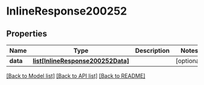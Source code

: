 # InlineResponse200252

## Properties
Name | Type | Description | Notes
------------ | ------------- | ------------- | -------------
**data** | [**list[InlineResponse200252Data]**](InlineResponse200252Data.md) |  | [optional] 

[[Back to Model list]](../README.md#documentation-for-models) [[Back to API list]](../README.md#documentation-for-api-endpoints) [[Back to README]](../README.md)

